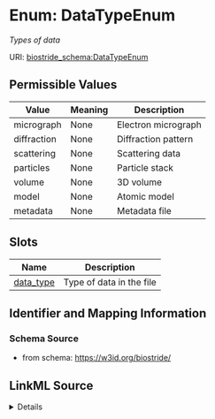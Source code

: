 # Enum: DataTypeEnum 




_Types of data_



URI: [biostride_schema:DataTypeEnum](https://w3id.org/biostride/schema/DataTypeEnum)

## Permissible Values

| Value | Meaning | Description |
| --- | --- | --- |
| micrograph | None | Electron micrograph |
| diffraction | None | Diffraction pattern |
| scattering | None | Scattering data |
| particles | None | Particle stack |
| volume | None | 3D volume |
| model | None | Atomic model |
| metadata | None | Metadata file |




## Slots

| Name | Description |
| ---  | --- |
| [data_type](data_type.md) | Type of data in the file |





## Identifier and Mapping Information






### Schema Source


* from schema: https://w3id.org/biostride/






## LinkML Source

<details>
```yaml
name: DataTypeEnum
description: Types of data
from_schema: https://w3id.org/biostride/
rank: 1000
permissible_values:
  micrograph:
    text: micrograph
    description: Electron micrograph
  diffraction:
    text: diffraction
    description: Diffraction pattern
  scattering:
    text: scattering
    description: Scattering data
  particles:
    text: particles
    description: Particle stack
  volume:
    text: volume
    description: 3D volume
  model:
    text: model
    description: Atomic model
  metadata:
    text: metadata
    description: Metadata file

```
</details>